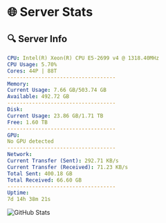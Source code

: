 # 🌐 Server Stats
## 🔍 Server Info
```yaml
CPU: Intel(R) Xeon(R) CPU E5-2699 v4 @ 1318.40MHz
CPU Usage: 5.70%
Cores: 44P | 88T
-----------------------------------
Memory:
Current Usage: 7.66 GB/503.74 GB
Available: 492.72 GB
-----------------------------------
Disk:
Current Usage: 23.86 GB/1.71 TB
Free: 1.60 TB
-----------------------------------
GPU:
No GPU detected
-----------------------------------
Network:
Current Transfer (Sent): 292.71 KB/s
Current Transfer (Received): 71.23 KB/s
Total Sent: 400.18 GB
Total Received: 66.60 GB
-----------------------------------
Uptime:
7d 14h 38m 21s
```
![GitHub Stats](https://img.shields.io/badge/Updated-2025-04-27_07:47:09-blue)